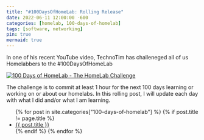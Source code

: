 ```yaml
---
title: "#100DaysOfHomeLab: Rolling Release"
date: 2022-06-11 12:00:00 -600
categories: [homelab, 100-days-of-homelab]
tags: [software, networking]
pin: true
mermaid: true
---
```


In one of his recent YouTube video, TechnoTim has challeneged all of us Homelabbers to the #100DaysOfHomeLab

[![100 Days of HomeLab - The HomeLab Challenge](https://img.youtube.com/vi/bwDVW_ifkBU/0.jpg)](https://www.youtube.com/watch?v=bwDVW_ifkBU "100 Days of HomeLab - The HomeLab Challenge")

The challenge is to commit at least 1 hour for the next 100 days learning or working on or about our homelabs. In this rolling post, I will update each day with what I did and/or what I am learning.

<!--
<details open>
  <summary style="font-size:14pt;font-weight:bold;">
  Day 3: Only allowing Cloudflare's servers onto port 443 of my network
  </summary>
  <div markdown="1">
  </div>
</details>
-->

<ul>
{% for post in site.categories["100-days-of-homelab"] %}
  {% if post.title != page.title %}
    <li>
      <a href="{{ post.url | relative_url }}">{{ post.title }}</a>
    </li>
  {% endif %}
{% endfor %}
</ul>